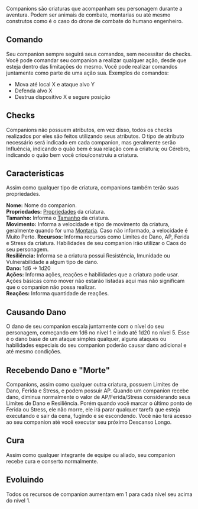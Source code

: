 Companions são criaturas que acompanham seu personagem durante a aventura. Podem ser animais de combate, montarias ou até mesmo construtos como é o caso do drone de combate do humano engenheiro.

## Comando
Seu companion sempre seguirá seus comandos, sem necessitar de checks. Você pode comandar seu companion a realizar qualquer ação, desde que esteja dentro das limitações do mesmo. Você pode realizar comandos juntamente como parte de uma ação sua. Exemplos de comandos:

- Mova até local X e ataque alvo Y
- Defenda alvo X
- Destrua dispositivo X e segure posição

## Checks
Companions não possuem atributos, em vez disso, todos os checks realizados por eles são feitos utilizando seus atributos. O tipo de atributo necessário será indicado em cada companion, mas geralmente serão Influência, indicando o quão bem é sua relação com a criatura; ou Cérebro, indicando o quão bem você criou/construiu a criatura.

## Características
Assim como qualquer tipo de criatura, companions também terão suas propriedades.

**Nome:** Nome do companion.  
**Propriedades:** [Propriedades](./properties.md#propriedades-de-espécies-e-criaturas) da criatura.  
**Tamanho:** Informa o [Tamanho](./distance.md#tamanho) da criatura.  
**Movimento:** Informa a velocidade e tipo de movimento da criatura, geralmente quando for uma [Montaria](./transport.md#montaria). Caso não informado, a velocidade é Muito Perto.
**Recursos:** Informa recursos como Limites de Dano, AP, Ferida e Stress da criatura. Habilidades de seu companion irão utilizar o Caos do seu personagem.  
**Resiliência:** Informa se a criatura possui Resistência, Imunidade ou Vulnerabilidade a algum tipo de dano.  
**Dano:** 1d6 -> 1d20  
**Ações:** Informa ações, reações e habilidades que a criatura pode usar. Ações básicas como mover não estarão listadas aqui mas não significam que o companion não possa realizar.  
**Reações:** Informa quantidade de reações.  

## Causando Dano
O dano de seu companion escala juntamente com o nível do seu personagem, começando em 1d6 no nível 1 e indo até 1d20 no nível 5. Esse é o dano base de um ataque simples qualquer, alguns ataques ou habilidades especiais do seu companion poderão causar dano adicional e até mesmo condições.

## Recebendo Dano e "Morte"
Companions, assim como qualquer outra criatura, possuem Limites de Dano, Ferida e Stress, e podem possuir AP. Quando um companion recebe dano, diminua normalmente o valor de AP/Ferida/Stress considerando seus Limites de Dano e Resiliência. Porém quando você marcar o último ponto de Ferida ou Stress, ele não morre, ele irá parar qualquer tarefa que esteja executando e sair da cena, fugindo e se escondendo. Você não terá acesso ao seu companion até você executar seu próximo Descanso Longo.

## Cura
Assim como qualquer integrante de equipe ou aliado, seu companion recebe cura e conserto normalmente.

## Evoluindo
Todos os recursos de companion aumentam em 1 para cada nível seu acima do nível 1.

